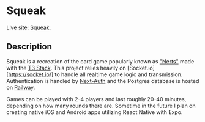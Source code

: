 # Squeak


Live site: [Squeak](https://playsqueak.com/).

## Description

Squeak is a recreation of the card game popularly known as ["Nerts"](https://en.wikipedia.org/wiki/Nerts) made with the [T3 Stack](https://create.t3.gg/). This project relies heavily on [Socket.io][https://socket.io/] to handle all realtime game logic and transmission. Authentication is handled by [Next-Auth](https://next-auth.js.org/) and the Postgres database is hosted on [Railway](https://railway.app/). 

Games can be played with 2-4 players and last roughly 20-40 minutes, depending on how many rounds there are. Sometime in the future I plan on creating native iOS and Android apps utilizing React Native with Expo. 
